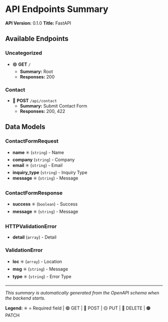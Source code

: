 # API Endpoints Summary

**API Version:** 0.1.0
**Title:** FastAPI

## Available Endpoints

### Uncategorized

- 🟢 **GET** `/`
  - **Summary:** Root
  - **Responses:** 200

### Contact

- 🔵 **POST** `/api/contact`
  - **Summary:** Submit Contact Form
  - **Responses:** 200, 422

## Data Models

### ContactFormRequest

- **name** ✳️ (`string`) - Name
- **company** (`string`) - Company
- **email** ✳️ (`string`) - Email
- **inquiry_type** (`string`) - Inquiry Type
- **message** ✳️ (`string`) - Message

### ContactFormResponse

- **success** ✳️ (`boolean`) - Success
- **message** ✳️ (`string`) - Message

### HTTPValidationError

- **detail** (`array`) - Detail

### ValidationError

- **loc** ✳️ (`array`) - Location
- **msg** ✳️ (`string`) - Message
- **type** ✳️ (`string`) - Error Type

---

*This summary is automatically generated from the OpenAPI schema when the backend starts.*

**Legend:** ✳️ = Required field | 🟢 GET | 🔵 POST | 🟡 PUT | 🔴 DELETE | 🟠 PATCH